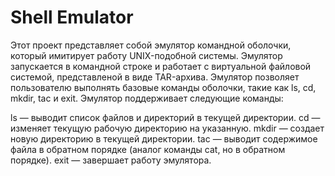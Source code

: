 # Shell Emulator
Этот проект представляет собой эмулятор командной оболочки, который имитирует работу UNIX-подобной системы. Эмулятор запускается в командной строке и работает с виртуальной файловой системой, представленой в виде TAR-архива. Эмулятор позволяет пользователю выполнять базовые команды оболочки, такие как ls, cd, mkdir, tac и exit.
Эмулятор поддерживает следующие команды:

ls — выводит список файлов и директорий в текущей директории.
cd <directory> — изменяет текущую рабочую директорию на указанную.
mkdir <directory> — создает новую директорию в текущей директории.
tac <file> — выводит содержимое файла в обратном порядке (аналог команды cat, но в обратном порядке).
exit — завершает работу эмулятора.
